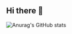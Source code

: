 ## Hi there 👋
![Anurag's GitHub stats](https://github-readme-stats.vercel.app/api?username=anuraghazra&show_icons=true&theme=github_dark)
<!--
**pradhanTejeshwar/pradhanTejeshwar** is a ✨ _special_ ✨ repository because its `README.md` (this file) appears on your GitHub profile.

Here are some ideas to get you started:

- 🔭 I’m currently working on ...
- 🌱 I’m currently learning ...
- 👯 I’m looking to collaborate on ...
- 🤔 I’m looking for help with ...
- 💬 Ask me about ...
- 📫 How to reach me: ...
- 😄 Pronouns: ...
- ⚡ Fun fact: ...
-->
